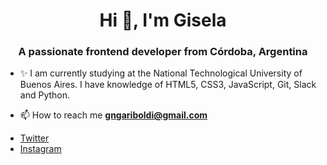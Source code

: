 <h1 align="center">Hi 👋, I'm Gisela</h1>
<h3 align="center">A passionate frontend developer from Córdoba, Argentina</h3>

- ✨ I am currently studying at the National Technological University of Buenos Aires. I have knowledge of HTML5, CSS3, JavaScript, Git, Slack and Python.

- 📫 How to reach me **gngariboldi@gmail.com**

<ul>
 <li>
  <a href="https://twitter.com/GGisela_vs" title="twitter" target="_blank">Twitter</a></li>
 <li><a href="https://www.instagram.com/giselag.vs/" title="instagram" target="_blank">Instagram</a></li>
</ul>

<!---
gisela-gariboldi/gisela-gariboldi is a ✨ special ✨ repository because its `README.md` (this file) appears on your GitHub profile.
You can click the Preview link to take a look at your changes.
--->
